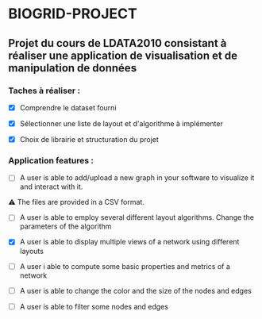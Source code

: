 # BIOGRID-PROJECT

## Projet du cours de LDATA2010 consistant à réaliser une application de visualisation et de manipulation de données

### Taches à réaliser :

- [X] Comprendre le dataset fourni 
- [X] Sélectionner une liste de layout et d'algorithme à implémenter
- [X] Choix de librairie et structuration du projet


### Application features :

- [ ] A user is able to add/upload a new graph in your software to visualize it and
interact with it.

:warning: The files are provided in a CSV format.

- [ ] A user is able to employ several different layout algorithms. Change the parameters of the algorithm

- [X] A user is able to display multiple views of a network using different layouts

- [ ] A user i able to compute some basic properties and metrics of a network

- [ ] A user is able to change the color and the size of the nodes and edges 

- [ ] A user is able to filter some nodes and edges  
